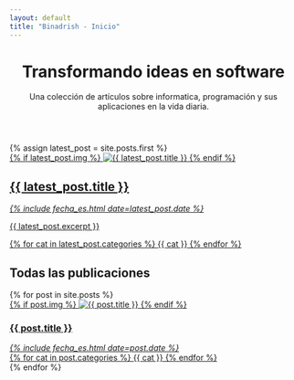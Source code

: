 ```yaml
---
layout: default
title: "Binadrish - Inicio"
---
```

<html lang="es">
        <header>
        <h1>Transformando ideas en <span>software</span></h1>
            <p>Una colección de artículos sobre informatica, programación y sus aplicaciones en la vida diaria.</p>
        </header>
        <section class="cover">
            {% assign latest_post = site.posts.first %}
                    <a href="{{ latest_post.url }}" class="cover-link">
                    <div class="cover-img">
                            {% if latest_post.img %}
                                <img src="{{ latest_post.img }}" alt="{{ latest_post.title }}">
                            {% endif %}
                        </div>
                        <div class="cover-info" >
                            <div class="cover-info-head">
                                <div class="cover-info-title">
                                    <h2>{{ latest_post.title }}</h2>
                                </div>
                                <div class="cover-info-date">
                                    <i><span>{% include fecha_es.html date=latest_post.date %}</span></i>
                                </div>
                                <div class="cover-info-description">
                                   <p>
                                   {{ latest_post.excerpt }}
                                   </p> 
                                </div>
                                <div class="cover-info-tag">
                                    {% for cat in latest_post.categories %}
                                        <span class="tag">{{ cat }}</span>
                                    {% endfor %}
                                </div>
                            </div>
                        </div>
                    </a>
        </section> 
        <section class="posts">
            <h1>Todas las publicaciones</h1>
            <p></p>
            <section class="all-posts">
                {% for post in site.posts %}
                    <div class="post-container">
                        <a href="{{ post.url }}" class="post-link">
                        <div class="post-img">
                            {% if post.img %}
                                <img src="{{ post.img }}" alt="{{ post.title }}">
                                {% endif %}  
                            </div>
                            <div class="post-info">
                                <div class="post-info-head">
                                    <div class="post-info-title">
                                        <h3>{{ post.title }}</h3>
                                    </div>
                                    <div class="post-info-date">
                                       <i><span>{% include fecha_es.html date=post.date %}</span></i> 
                                    </div>
                                    <div class="post-info-tag">
                                        {% for cat in post.categories %}
                                            <span class="tag">{{ cat }}</span>
                                        {% endfor %}  
                                    </div>
                                </div>
                            </div>
                        </a>
                    </div>
                {% endfor %}
            </section>
        </section>
